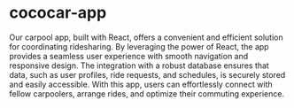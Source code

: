 # cococar-app


Our carpool app, built with React, offers a convenient and efficient solution for coordinating ridesharing. By leveraging the power of React, the app provides a seamless user experience with smooth navigation and responsive design. The integration with a robust database ensures that data, such as user profiles, ride requests, and schedules, is securely stored and easily accessible. With this app, users can effortlessly connect with fellow carpoolers, arrange rides, and optimize their commuting experience.
